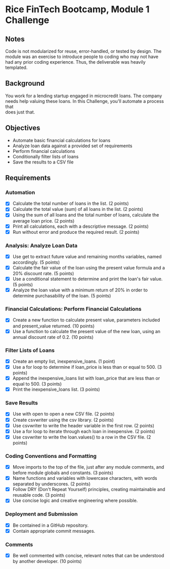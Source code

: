 # Rice FinTech Bootcamp, Module 1 Challenge

## Notes

Code is not modularized for reuse, error-handled, or tested by design.  The
 module was an exercise to introduce people to coding who may not have had any
 prior coding experience. Thus, the deliverable was heavily templated.

## Background

You work for a lending startup engaged in microcredit loans. The company needs
help valuing these loans. In this Challenge, you'll automate a process that  
does just that.

## Objectives

- Automate basic financial calculations for loans
- Analyze loan data against a provided set of requirements
- Perform financial calculations
- Conditionally filter lists of loans
- Save the results to a CSV file

## Requirements

### Automation

- [X] Calculate the total number of loans in the list. (2 points)
- [X] Calculate the total value (sum) of all loans in the list. (2 points)
- [X] Using the sum of all loans and the total number of loans, calculate
the average loan price. (2 points)
- [X] Print all calculations, each with a descriptive message. (2 points)
- [X] Run without error and produce the required result. (2 points)

### Analysis: Analyze Loan Data

- [X] Use get to extract future value and remaining months variables, named
 accordingly. (5 points)
- [X] Calculate the fair value of the loan using the present value formula
 and a 20% discount rate. (5 points)
- [X] Use a conditional statement to determine and print the loan's fair
 value. (5 points)
- [X] Analyze the loan value with a minimum return of 20% in order to
 determine purchasability of the loan. (5 points)

### Financial Calculations: Perform Financial Calculations

- [X] Create a new function to calculate present value, parameters included
  and present_value returned. (10 points)
- [X] Use a function to calculate the present value of the new loan, using an
 annual discount rate of 0.2. (10 points)

### Filter Lists of Loans

- [X] Create an empty list, inexpensive_loans. (1 point)
- [X] Use a for loop to determine if loan_price is less than or equal to 500.
 (3 points)
- [X] Append the inexpensive_loans list with loan_price that are less than or
 equal to 500. (3 points)
- [X] Print the inexpensive_loans list. (3 points)

### Save Results

- [X] Use with open to open a new CSV file. (2 points)
- [X] Create csvwriter using the csv library. (2 points)
- [X] Use csvwriter to write the header variable in the first row. (2 points)
- [X] Use a for loop to iterate through each loan in inexpensive. (2 points)
- [X] Use csvwriter to write the loan.values() to a row in the CSV file. (2 points)

### Coding Conventions and Formatting

- [X] Move imports to the top of the file, just after any module comments, and
 before module globals and constants. (3 points)
- [X] Name functions and variables with lowercase characters, with words
 separated by underscores. (2 points)
- [X] Follow DRY (Don't Repeat Yourself) principles, creating maintainable
 and reusable code. (3 points)
- [X] Use concise logic and creative engineering where possible.

### Deployment and Submission

- [X] Be contained in a GitHub repository.
- [X] Contain appropriate commit messages.

### Comments

- [X] Be well commented with concise, relevant notes that can be understood by
 another developer. (10 points)
